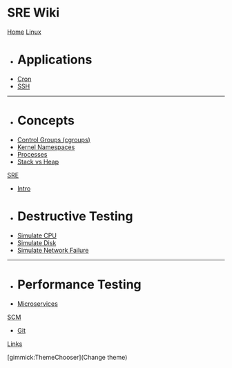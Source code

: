 # SRE Wiki

[Home](index.md)
[Linux]()

  * # Applications
  * [Cron](linux/applications/cron.md)
  * [SSH](linux/applications/ssh.md)
  ----
  * # Concepts
  * [Control Groups (cgroups)](linux/concepts/control_groups.md)
  * [Kernel Namespaces](linux/concepts/kernel_namespaces.md)
  * [Processes](linux/concepts/processes.md)
  * [Stack vs Heap](linux/concepts/stack_vs_heap.md)

[SRE]()

  * [Intro](intro.md)
  * # Destructive Testing
  * [Simulate CPU](sre/destructive_testing/simulate_cpu.md)
  * [Simulate Disk](sre/destructive_testing/simulate_disk.md)
  * [Simulate Network Failure](sre/destructive_testing/simulate_network_failure.md)
  ----
  * # Performance Testing
  * [Microservices](sre/performance_testing/microservices.md)

[SCM]()

  * [Git](scm/git.md)

[Links](links.md)

[gimmick:ThemeChooser](Change theme)
